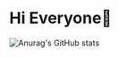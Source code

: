 # Hi Everyone👋


![Anurag's GitHub stats](https://github-readme-stats.vercel.app/api?username=chai4u&show_icons=true&theme=radical)
